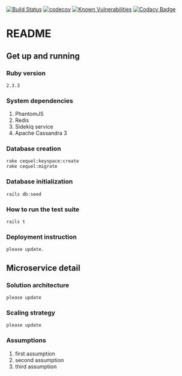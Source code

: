 [![Build Status](https://travis-ci.org/andypmw/rails-web-scraper-micro-service.svg?branch=master)](https://travis-ci.org/andypmw/rails-web-scraper-micro-service)
[![codecov](https://codecov.io/gh/andypmw/rails-web-scraper-micro-service/branch/master/graph/badge.svg)](https://codecov.io/gh/andypmw/rails-web-scraper-micro-service)
[![Known Vulnerabilities](https://snyk.io/test/github/andypmw/rails-web-scraper-micro-service/badge.svg)](https://snyk.io/test/github/andypmw/rails-web-scraper-micro-service)
[![Codacy Badge](https://api.codacy.com/project/badge/Grade/47be6b2ff2104b5689aca54f6b09ae76)](https://www.codacy.com/app/andypmw/rails-web-scraper-micro-service?utm_source=github.com&amp;utm_medium=referral&amp;utm_content=andypmw/rails-web-scraper-micro-service&amp;utm_campaign=Badge_Grade)


# README

## Get up and running

### Ruby version
```
2.3.3
```

### System dependencies
1. PhantomJS
1. Redis
1. Sidekiq service
1. Apache Cassandra 3

### Database creation
```
rake cequel:keyspace:create
rake cequel:migrate
```

### Database initialization
```
rails db:seed
```

### How to run the test suite
```
rails t
```

### Deployment instruction
```
please update.
```

## Microservice detail

### Solution architecture
```
please update
```

### Scaling strategy
```
please update
```

### Assumptions
1. first assumption
1. second assumption
1. third assumption
